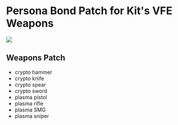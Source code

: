 # Persona Bond Patch for Kit's VFE Weapons

![](https://github.com/dave40k/Persona-Bond-Patch-for-Kits-VFE-Weapons/blob/main/About/Preview.png)

## Weapons Patch
- crypto hammer
- crypto knife
- crypto spear
- crypto sword
- plasma pistol
- plasma rifle
- plasma SMG
- plasma sniper
